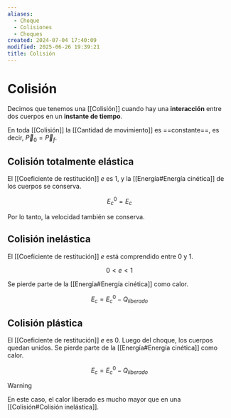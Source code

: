 ```yaml
---
aliases:
  - Choque
  - Colisiones
  - Choques
created: 2024-07-04 17:40:09
modified: 2025-06-26 19:39:21
title: Colisión
---
```


# Colisión

Decimos que tenemos una [[Colisión]] cuando hay una **interacción** entre dos cuerpos en un **instante de tiempo**.

En toda [[Colisión]] la [[Cantidad de movimiento]] es ==constante==, es decir, $\overrightarrow{P}_0 = \overrightarrow{P}_f$.

## Colisión totalmente elástica

El [[Coeficiente de restitución]] $e$ es $1$, y la [[Energía#Energía cinética]] de los cuerpos se conserva.

$$
E_c^0 = E_c
$$

Por lo tanto, la velocidad también se conserva.

## Colisión inelástica

El [[Coeficiente de restitución]] $e$ está comprendido entre $0$ y $1$.

$$
0 < e < 1
$$

Se pierde parte de la [[Energía#Energía cinética]] como calor.

$$
E_c = E_c^0 - Q_{liberado}
$$

## Colisión plástica

El [[Coeficiente de restitución]] $e$ es $0$. Luego del choque, los cuerpos quedan unidos. Se pierde parte de la [[Energía#Energía cinética]] como calor.

$$
E_c = E_c^0 - Q_{liberado}
$$

> [!warning]
> En este caso, el calor liberado es mucho mayor que en una [[Colisión#Colisión inelástica]].
